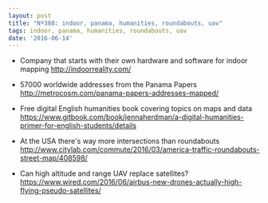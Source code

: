 ```yaml
---
layout: post
title: "Nº388: indoor, panama, humanities, roundabouts, uav"
tags: indoor, panama, humanities, roundabouts, uav
date: '2016-06-14'
---
```


* Company that starts with their own hardware and software for indoor mapping
  http://indoorreality.com/

* 57000 worldwide addresses from the Panama Papers
  http://metrocosm.com/panama-papers-addresses-mapped/

* Free digital English humanities book covering topics on maps and data
  https://www.gitbook.com/book/jennaherdman/a-digital-humanities-primer-for-english-students/details

* At the USA there's way more intersections than roundabouts
  http://www.citylab.com/commute/2016/03/america-traffic-roundabouts-street-map/408598/

* Can high altitude and range UAV replace satellites?
  https://www.wired.com/2016/06/airbus-new-drones-actually-high-flying-pseudo-satellites/
